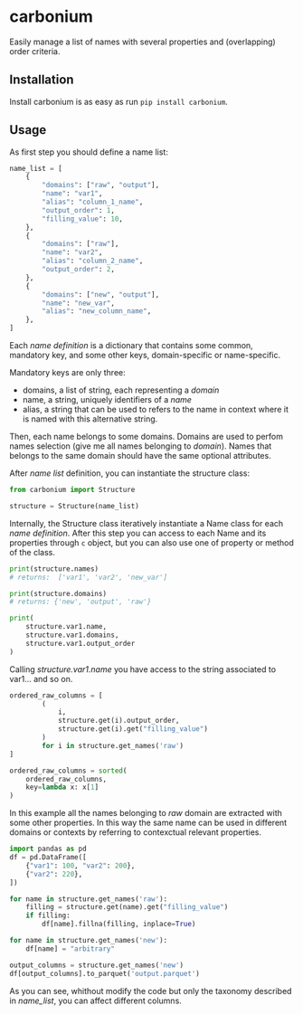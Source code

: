 # carbonium

Easily manage a list of names with several
properties and (overlapping) order criteria.

## Installation

Install carbonium is as easy as run 
```pip install carbonium```.

## Usage

As first step you should define a name list:

```python
name_list = [
    {
        "domains": ["raw", "output"],
        "name": "var1",
        "alias": "column_1_name",
        "output_order": 1,
        "filling_value": 10,
    },
    {
        "domains": ["raw"],
        "name": "var2",
        "alias": "column_2_name",
        "output_order": 2,
    },
    {
        "domains": ["new", "output"],
        "name": "new_var",
        "alias": "new_column_name",
    },
]
```

Each *name definition* is a dictionary that
contains some common, mandatory key, and some
other keys, domain-specific or name-specific.

Mandatory keys are only three:

- domains, a list of string, each representing a *domain*
- name, a string, uniquely identifiers of a *name*
- alias, a string that can be used to refers to
    the name in context where it is named with
    this alternative string.
    
Then, each name belongs to some domains. Domains
are used to perfom names selection (give me all
names belonging to *domain*). Names that belongs
to the same domain should have the same optional
attributes.

After *name list* definition, you can instantiate
the structure class:

```python
from carbonium import Structure

structure = Structure(name_list)
```

Internally, the Structure class iteratively instantiate a
Name class for each *name definition*. After this
step you can access to each Name and its properties
through ```c``` object, but you can also use one of
property or method of the class.

```python
print(structure.names)
# returns:  ['var1', 'var2', 'new_var']

print(structure.domains)
# returns: {'new', 'output', 'raw'}

print(
    structure.var1.name,
    structure.var1.domains,
    structure.var1.output_order
)
```

Calling *structure.var1.name* you have access to the
string associated to var1... and so on.

```python
ordered_raw_columns = [
        (
            i,
            structure.get(i).output_order,
            structure.get(i).get("filling_value")
        )
        for i in structure.get_names('raw')
]

ordered_raw_columns = sorted(
    ordered_raw_columns,
    key=lambda x: x[1]
)
```

In this example all the names belonging to *raw*
domain are extracted with some other properties.
In this way the same name can be used in different
domains or contexts by referring to contexctual
relevant properties.

```python
import pandas as pd
df = pd.DataFrame([
    {"var1": 100, "var2": 200},
    {"var2": 220},
])

for name in structure.get_names('raw'):
    filling = structure.get(name).get("filling_value")
    if filling:
        df[name].fillna(filling, inplace=True)

for name in structure.get_names('new'):
    df[name] = "arbitrary"    

output_columns = structure.get_names('new')
df[output_columns].to_parquet('output.parquet')
```

As you can see, whithout modify the code but only the
taxonomy described in *name_list*, you can affect
different columns.